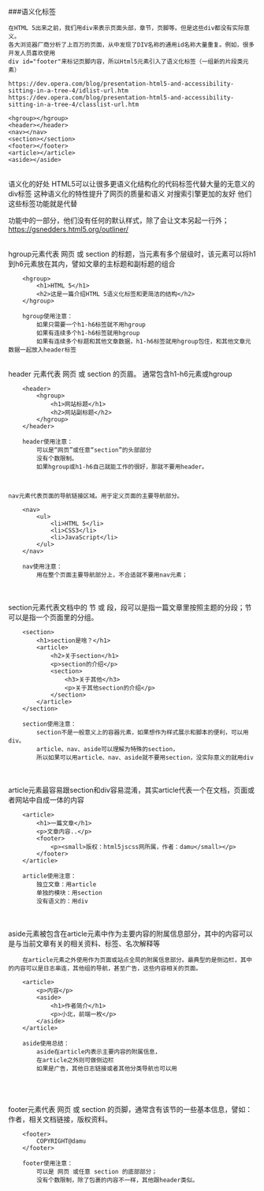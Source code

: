 ###语义化标签

	在HTML 5出来之前，我们用div来表示页面头部，章节，页脚等。但是这些div都没有实际意义。
	各大浏览器厂商分析了上百万的页面，从中发现了DIV名称的通用id名称大量重复。例如，很多开发人员喜欢使用
	div id="footer"来标记页脚内容，所以Html5元素引入了语义化标签（一组新的片段类元素）
	
	https://dev.opera.com/blog/presentation-html5-and-accessibility-sitting-in-a-tree-4/idlist-url.htm
	https://dev.opera.com/blog/presentation-html5-and-accessibility-sitting-in-a-tree-4/classlist-url.htm
	
	<hgroup></hgroup>
	<header></header>
	<nav></nav>
	<section></section>
	<footer></footer>
	<article></article>
	<aside></aside>


​	
	语义化的好处
		HTML5可以让很多更语义化结构化的代码标签代替大量的无意义的div标签
		这种语义化的特性提升了网页的质量和语义
		对搜索引擎更加的友好
	他们这些标签功能就是代替<div>功能中的一部分，他们没有任何的默认样式，除了会让文本另起一行外；
	https://gsnedders.html5.org/outliner/


​	
	hgroup元素代表 网页 或 section 的标题，当元素有多个层级时，该元素可以将h1到h6元素放在其内，譬如文章的主标题和副标题的组合
	
		<hgroup>
		    <h1>HTML 5</h1>
		    <h2>这是一篇介绍HTML 5语义化标签和更简洁的结构</h2>
		</hgroup>
	
		hgroup使用注意：
			如果只需要一个h1-h6标签就不用hgroup
			如果有连续多个h1-h6标签就用hgroup
			如果有连续多个标题和其他文章数据，h1-h6标签就用hgroup包住，和其他文章元数据一起放入header标签


​	
	header 元素代表 网页 或 section 的页眉。
		通常包含h1-h6元素或hgroup
	
		<header>
		    <hgroup>
		        <h1>网站标题</h1>
		        <h2>网站副标题</h2>
		    </hgroup>
		</header>
		
		header使用注意：
			可以是“网页”或任意“section”的头部部分
			没有个数限制。
			如果hgroup或h1-h6自己就能工作的很好，那就不要用header。



	nav元素代表页面的导航链接区域。用于定义页面的主要导航部分。
	
		<nav>
		    <ul>
		        <li>HTML 5</li>
		        <li>CSS3</li>
		        <li>JavaScript</li>
		    </ul>
		</nav>
		
		nav使用注意：
			用在整个页面主要导航部分上，不合适就不要用nav元素；


​	
​	
	section元素代表文档中的 节 或 段，段可以是指一篇文章里按照主题的分段；节可以是指一个页面里的分组。
	
		<section>
		    <h1>section是啥？</h1>
		    <article>
		        <h2>关于section</h1>
		        <p>section的介绍</p>
		        <section>
		            <h3>关于其他</h3>
		            <p>关于其他section的介绍</p>
		        </section>
		    </article>
		</section>
		
		section使用注意：
			section不是一般意义上的容器元素，如果想作为样式展示和脚本的便利，可以用div。
			article、nav、aside可以理解为特殊的section，
			所以如果可以用article、nav、aside就不要用section，没实际意义的就用div		


​		
​		
	article元素最容易跟section和div容易混淆，其实article代表一个在文档，页面或者网站中自成一体的内容
	
		<article>
		    <h1>一篇文章</h1>
		    <p>文章内容..</p>
		    <footer>
		        <p><small>版权：html5jscss网所属，作者：damu</small></p>
		    </footer>
		</article>
		
		article使用注意：
			独立文章：用article
			单独的模块：用section
			没有语义的：用div


​		
​		
	aside元素被包含在article元素中作为主要内容的附属信息部分，其中的内容可以是与当前文章有关的相关资料、标签、名次解释等
		
		在article元素之外使用作为页面或站点全局的附属信息部分。最典型的是侧边栏，其中的内容可以是日志串连，其他组的导航，甚至广告，这些内容相关的页面。
		
		<article>
		    <p>内容</p>
		    <aside>
		        <h1>作者简介</h1>
		        <p>小北，前端一枚</p>
		    </aside>
		</article>
		
		aside使用总结：
			aside在article内表示主要内容的附属信息，
			在article之外则可做侧边栏
			如果是广告，其他日志链接或者其他分类导航也可以用


​	
​	
​	
	footer元素代表 网页 或 section 的页脚，通常含有该节的一些基本信息，譬如：作者，相关文档链接，版权资料。
	
		<footer>
		    COPYRIGHT@damu
		</footer>
		
		footer使用注意：
			可以是 网页 或任意 section 的底部部分；
			没有个数限制，除了包裹的内容不一样，其他跟header类似。

